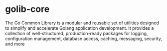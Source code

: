 # golib-core
The Go Common Library is a modular and reusable set of utilities designed to simplify and accelerate Golang application development. It provides a collection of well-structured, production-ready packages for logging, configuration management, database access, caching, messaging, security, and more
